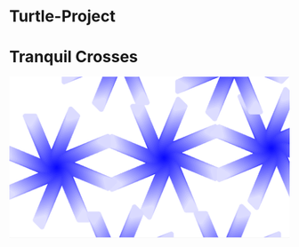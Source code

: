 # Turtle-Project
<h1> Tranquil Crosses</h1>
<img src = https://github.com/Mzema4818/Turtle-Project/blob/master/python.png>
